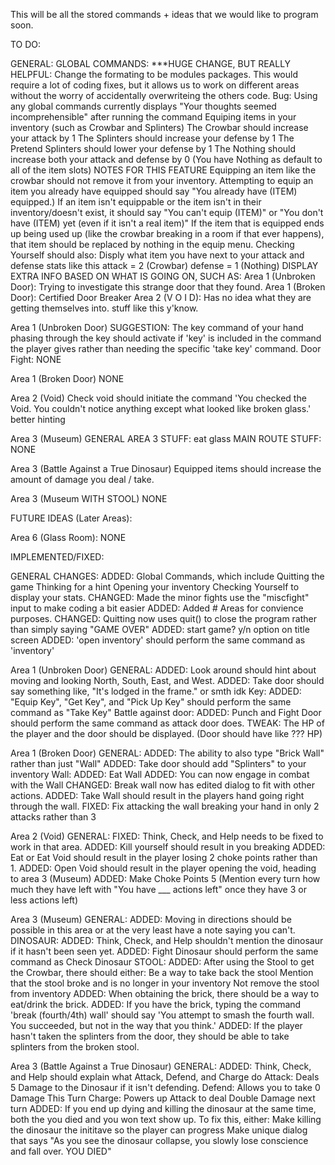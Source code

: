 This will be all the stored commands + ideas that we would like to program soon.


TO DO:

GENERAL:
  GLOBAL COMMANDS:
    ***HUGE CHANGE, BUT REALLY HELPFUL: Change the formating to be modules packages. This would require a lot of coding fixes, but it allows us to work on different areas without the worry of accidentally overwriteing the others code.
    Bug: Using any global commands currently displays "Your thoughts seemed incomprehensible" after running the command
    Equiping items in your inventory (such as Crowbar and Splinters)
      The Crowbar should increase your attack by 1
      The Splinters should increase your defense by 1
      The Pretend Splinters should lower your defense by 1
      The Nothing should increase both your attack and defense by 0 (You have Nothing as default to all of the item slots)
      NOTES FOR THIS FEATURE
        Equipping an item like the crowbar should not remove it from your inventory.
        Attempting to equip an item you already have equipped should say "You already have (ITEM) equipped.)
        If an item isn't equippable or the item isn't in their inventory/doesn't exist, it should say "You can't equip (ITEM)" or "You don't have (ITEM) yet (even if it isn't a real item)"
        If the item that is equipped ends up being used up (like the crowbar breaking in a room if that ever happens), that item should be replaced by nothing in the equip menu.
    Checking Yourself should also:
      Disply what item you have next to your attack and defense stats like this
        attack = 2 (Crowbar)
        defense = 1 (Nothing)
      DISPLAY EXTRA INFO BASED ON WHAT IS GOING ON, SUCH AS:
        Area 1 (Unbroken Door): Trying to investigate this strange door that they found.
        Area 1 (Broken Door): Certified Door Breaker
        Area 2 (V O I D): Has no idea what they are getting themselves into.
        stuff like this y'know.

Area 1 (Unbroken Door)
  SUGGESTION: The key command of your hand phasing through the key should activate if 'key' is included in the command the player gives rather than needing the specific 'take key' command.
  Door Fight:
    NONE
    
Area 1 (Broken Door)
  NONE

Area 2 (Void)
  Check void should initiate the command 'You checked the Void. You couldn't notice anything except what looked like broken glass.'
  better hinting

Area 3 (Museum)
  GENERAL AREA 3 STUFF:
    eat glass
  MAIN ROUTE STUFF:
    NONE

Area 3 (Battle Against a True Dinosaur)
  Equipped items should increase the amount of damage you deal / take.

Area 3 (Museum WITH STOOL)
  NONE

FUTURE IDEAS (Later Areas):

Area 6 (Glass Room):
  NONE

IMPLEMENTED/FIXED:

GENERAL CHANGES:
  ADDED: Global Commands, which include
    Quitting the game
    Thinking for a hint
    Opening your inventory
    Checking Yourself to display your stats.
  CHANGED: Made the minor fights use the "miscfight" input to make coding a bit easier
  ADDED: Added # Areas for convience purposes.
  CHANGED: Quitting now uses quit() to close the program rather than simply saying "GAME OVER"
  ADDED: start game? y/n option on title screen
  ADDED: 'open inventory' should perform the same command as 'inventory'

Area 1 (Unbroken Door)
  GENERAL:
    ADDED: Look around should hint about moving and looking North, South, East, and West.
    ADDED: Take door should say something like, "It's lodged in the frame." or smth idk
  Key:
    ADDED: "Equip Key", "Get Key", and "Pick Up Key" should perform the same command as "Take Key"
  Battle against door:
    ADDED: Punch and Fight Door should perform the same command as attack door does.
    TWEAK: The HP of the player and the door should be displayed. (Door should have like ??? HP)

Area 1 (Broken Door)
  GENERAL:
    ADDED: The ability to also type "Brick Wall" rather than just "Wall"
    ADDED: Take door should add "Splinters" to your inventory
  Wall:
    ADDED: Eat Wall
    ADDED: You can now engage in combat with the Wall
    CHANGED: Break wall now has edited dialog to fit with other actions.
    ADDED: Take Wall should result in the players hand going right through the wall.
    FIXED: Fix attacking the wall breaking your hand in only 2 attacks rather than 3

Area 2 (Void)
    GENERAL:
      FIXED: Think, Check, and Help needs to be fixed to work in that area.
      ADDED: Kill yourself should result in you breaking
      ADDED: Eat or Eat Void should result in the player losing 2 choke points rather than 1.
      ADDED: Open Void should result in the player opening the void, heading to area 3 (Museum)
      ADDED: Make Choke Points 5 (Mention every turn how much they have left with "You have ___ actions left" once they have 3 or less actions left)

Area 3 (Museum)
    GENERAL:
      ADDED: Moving in directions should be possible in this area or at the very least have a note saying you can't.
    DINOSAUR:
      ADDED: Think, Check, and Help shouldn't mention the dinosaur if it hasn't been seen yet.
      ADDED: Fight Dinosaur should perform the same command as Check Dinosaur
    STOOL:
      ADDED: After using the Stool to get the Crowbar, there should either:
        Be a way to take back the stool
        Mention that the stool broke and is no longer in your inventory
        Not remove the stool from inventory
      ADDED: When obtaining the brick, there should be a way to eat/drink the brick.
      ADDED: If you have the brick, typing the command 'break (fourth/4th) wall' should say 'You attempt to smash the fourth wall. You succeeded, but not in the way that you think.'
      ADDED: If the player hasn't taken the splinters from the door, they should be able to take splinters from the broken stool.

Area 3 (Battle Against a True Dinosaur)
    GENERAL:
      ADDED: Think, Check, and Help should explain what Attack, Defend, and Charge do
        Attack: Deals 5 Damage to the Dinosaur if it isn't defending.
        Defend: Allows you to take 0 Damage This Turn
        Charge: Powers up Attack to deal Double Damage next turn
      ADDED: If you end up dying and killing the dinosaur at the same time, both the you died and you won text show up. To fix this, either:
        Make killing the dinosaur the inititave so the player can progress
        Make unique dialog that says "As you see the dinosaur collapse, you slowly lose conscience and fall over. YOU DIED"
